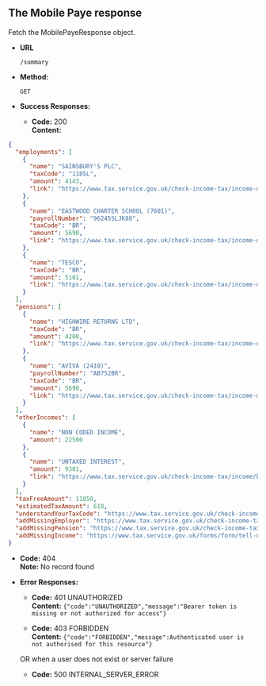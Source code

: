 The Mobile Paye response
----
  Fetch the MobilePayeResponse object.
  
* **URL**

  `/summary`

* **Method:**
  
  `GET`
  
* **Success Responses:**

  * **Code:** 200 <br />
    **Content:**

```json
{
  "employments": [
    {
      "name": "SAINSBURY'S PLC",
      "taxCode": "1185L",
      "amount": 4143,
      "link": "https://www.tax.service.gov.uk/check-income-tax/income-details/<data.employmentId>"
    },
    {
      "name": "EASTWOOD CHARTER SCHOOL (7601)",
      "payrollNumber": "96245SLJK88",
      "taxCode": "BR",
      "amount": 5690,
      "link": "https://www.tax.service.gov.uk/check-income-tax/income-details/<data.employmentId>"
    },
    {
      "name": "TESCO",
      "taxCode": "BR",
      "amount": 5101,
      "link": "https://www.tax.service.gov.uk/check-income-tax/income-details/<data.employmentId>"
    }
  ],
  "pensions": [
    {
      "name": "HIGHWIRE RETURNS LTD",
      "taxCode": "BR",
      "amount": 4200,
      "link": "https://www.tax.service.gov.uk/check-income-tax/income-details/<data.employmentId>"
    },
    {
      "name": "AVIVA (2410)",
      "payrollNumber": "AB752BR",
      "taxCode": "BR",
      "amount": 5690,
      "link": "https://www.tax.service.gov.uk/check-income-tax/income-details/<data.employmentId>"
    }
  ],
  "otherIncomes": [
    {
      "name": "NON CODED INCOME",
      "amount": 22500
    },
    {
      "name": "UNTAXED INTEREST",
      "amount": 9301,
      "link": "https://www.tax.service.gov.uk/check-income-tax/income/bank-building-society-savings"
    }
  ],
  "taxFreeAmount": 11850,
  "estimatedTaxAmount": 618,
  "understandYourTaxCode": "https://www.tax.service.gov.uk/check-income-tax/tax-codes",
  "addMissingEmployer": "https://www.tax.service.gov.uk/check-income-tax/add-employment/employment-name",
  "addMissingPension": "https://www.tax.service.gov.uk/check-income-tax/add-pension-provider/name",
  "addMissingIncome": "https://www.tax.service.gov.uk/forms/form/tell-us-about-other-income/guide"
}
```

  * **Code:** 404 <br />
    **Note:** No record found <br />
    
* **Error Responses:**

  * **Code:** 401 UNAUTHORIZED <br/>
    **Content:** `{"code":"UNAUTHORIZED","message":"Bearer token is missing or not authorized for access"}`

  * **Code:** 403 FORBIDDEN <br/>
    **Content:** `{"code":"FORBIDDEN","message":Authenticated user is not authorised for this resource"}`

  OR when a user does not exist or server failure

  * **Code:** 500 INTERNAL_SERVER_ERROR <br/>



